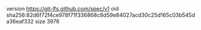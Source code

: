version https://git-lfs.github.com/spec/v1
oid sha256:82d6f72f4ce978f71f336868c8d59e84027acd30c25d165c03b545da36eaf332
size 3976
